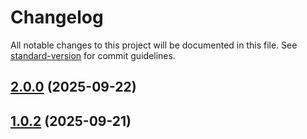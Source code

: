 # Changelog

All notable changes to this project will be documented in this file. See [standard-version](https://github.com/conventional-changelog/standard-version) for commit guidelines.

## [2.0.0](https://github.com/samehben3li/react-pageflipper/compare/v1.0.2...v2.0.0) (2025-09-22)

## [1.0.2](https://github.com/samehben3li/react-pageflipper/compare/v1.0.1...v1.0.2) (2025-09-21)
